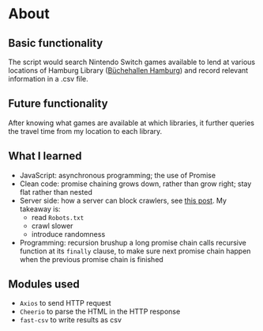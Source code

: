 # About

## Basic functionality

The script would search Nintendo Switch games available to lend at various locations of Hamburg Library ([Büchehallen Hamburg](https://www.buecherhallen.de/)) and record relevant information in a .csv file.

## Future functionality

After knowing what games are available at which libraries, it further queries the travel time from my location to each library.

## What I learned

- JavaScript:
  asynchronous programming; the use of Promise
- Clean code:
  promise chaining grows down, rather than grow right; stay flat rather than nested
- Server side:
  how a server can block crawlers, see [this post](https://www.scrapehero.com/how-to-prevent-getting-blacklisted-while-scraping/). My takeaway is:
  - read `Robots.txt`
  - crawl slower
  - introduce randomness
- Programming: recursion brushup
  a long promise chain calls recursive function at its `finally` clause, to make sure next promise chain happen when the previous promise chain is finished

## Modules used

- `Axios` to send HTTP request
- `Cheerio` to parse the HTML in the HTTP response
- `fast-csv` to write results as csv

